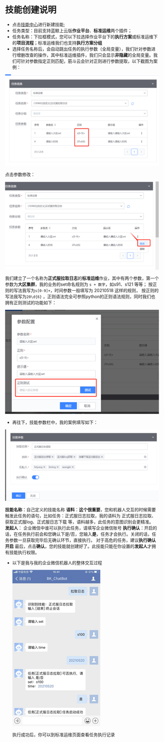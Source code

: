 # 技能创建说明

- 点击[技能中心](http://paas.bktencent.com/o/bk-chatbot/intent/list)进行新建技能;
- 任务类型：目前支持蓝鲸上云版**作业平台**、**标准运维**两个插件；
- 任务名称：下拉框模式，您可以下拉选择作业平台下的**执行方案**或标准运维下的**项目流程**；标准运维我们也支持**执行方案分组**
- 选择任务名称后，会自动跳出任务的执行参数（全局变量），我们针对参数进行增删改查的操作，其中标准运维插件，我们只会显示**非隐藏**的全局变量。我们可针对参数指定正则匹配，筋斗云会针对正则进行参数提取，以下截图为案例：

<img src="resource/img/createskills1.png" alt="image" style="zoom: 50%;" />



点击参数修改：

<img src="resource/img/createskills2.png" alt="image" style="zoom: 67%;" />

我们建立了一个名称为**正式服拉取日志**的**标准运维**作业，其中有两个参数，第一个参数为**大区集群**，我的业务的set命名规则为 `s + 数字`，如s91、s121 等等； 按正则的写法我写为`s[0-9]+`，时间参数一般填写为 20210518 这样的规则， 按正则的写法我写为`20\d{6}` ，正则语法完全可参照python的正则语法规则，同时我们也拥有正则测试的功能如下：

<img src="resource/img/createskills3.png" alt="image" style="zoom: 67%;" />

- 再往下，技能参数栏中，我的案例填写如下：

<img src="resource/img/createskills4.png" alt="image" style="zoom: 67%;" />

**技能名称**：自己定义的技能名称
**语料**：**这个很重要**，您和机器人交互的时候需要触发此任务的语句，比如任务：正式服日志拉取，我的语料为 正式服日志拉取、获取正式服log、正式服日志下载 等，语料越多，此任务的意图识别会更精准。
**发起人**： 企业微信中谁可以执行此任务，请填写企业微信账号
**执行确认**：开启的话，在任务执行前会和您确认下是/否，您输入**是**，任务才会执行。关闭的话，任务参数一旦获取完毕后无确认环节，直接执行。
对于高危的任务，建议**执行确认开启**
最后，点击**确认**，您的技能就创建好了。此技能只能在你设置的**发起人**才拥有技能执行权限。

- 以下是我与我的企业微信机器人的整体交互过程

  <img src="resource/img/createskills5.jpg" alt="image" style="zoom:50%;" />

  执行成功后，你可以到标准运维页面查看任务执行记录

